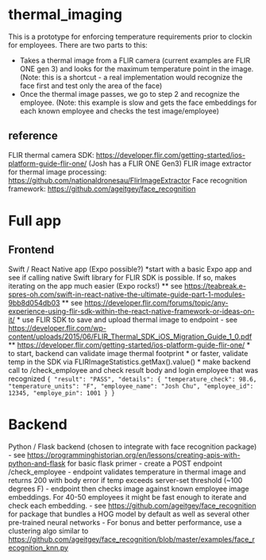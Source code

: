 # thermal_imaging

This is a prototype for enforcing temperature requirements prior to clockin for employees. There are two parts to this:
* Takes a thermal image from a FLIR camera (current examples are FLIR ONE gen 3) and looks for the maximum temperature point in the image. (Note: this is a shortcut - a real implementation would recognize the face first and test only the area of the face)
* Once the thermal image passes, we go to step 2 and recognize the employee. (Note: this example is slow and gets the face embeddings for each known employee and checks the test image/employee)

## reference
FLIR thermal camera SDK: https://developer.flir.com/getting-started/ios-platform-guide-flir-one/ (Josh has a FLIR ONE Gen3)
FLIR image extractor for thermal image processing: https://github.com/nationaldronesau/FlirImageExtractor
Face recognition framework: https://github.com/ageitgey/face_recognition


# Full app

## Frontend
Swift / React Native app (Expo possible?)
	*start with a basic Expo app and see if calling native Swift library for FLIR SDK is possible. If so, makes iterating on the app much easier (Expo rocks!)
		** see https://teabreak.e-spres-oh.com/swift-in-react-native-the-ultimate-guide-part-1-modules-9bb8d054db03
		** see https://developer.flir.com/forums/topic/any-experience-using-flir-sdk-within-the-react-native-framework-or-ideas-on-it/
	* use FLIR SDK to save and upload thermal image to endpoint - see https://developer.flir.com/wp-content/uploads/2015/06/FLIR_Thermal_SDK_iOS_Migration_Guide_1_0.pdf
		**  https://developer.flir.com/getting-started/ios-platform-guide-flir-one/
	* to start, backend can validate image thermal footprint
	* or faster, validate temp in the SDK via FLIRImageStatistics.getMax().value()
	* make backend call to /check_employee and check result body and login employee that was recognized
	```
	{
		"result": "PASS",
		"details": {
			"temperature_check": 98.6,
			"temperature_units": "F",
			"employee_name": "Josh Chu",
			"employee_id": 12345,
			"employe_pin": 1001
		}
	}
	```


Backend
=============================================
Python / Flask backend (chosen to integrate with face recognition package)
	- see https://programminghistorian.org/en/lessons/creating-apis-with-python-and-flask for basic flask primer
	- create a POST endpoint /check_employee
		- endpoint validates temperature in thermal image and returns 200 with body error if temp exceeds server-set threshold (~100 degrees F)
		- endpoint then checks image against known employee image embeddings. For 40-50 employees it might be fast enough to iterate and check each embedding. 
			- see https://github.com/ageitgey/face_recognition for package that bundles a HOG model by default as well as several other pre-trained neural networks 
			- For bonus and better performance, use a clustering algo similar to https://github.com/ageitgey/face_recognition/blob/master/examples/face_recognition_knn.py



